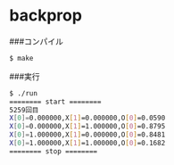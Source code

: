 backprop
====

###コンパイル

````bash
$ make
````

###実行
````bash
$ ./run
======== start ========
5259回目
X[0]=0.000000,X[1]=0.000000,O[0]=0.0590
X[0]=0.000000,X[1]=1.000000,O[0]=0.8795
X[0]=1.000000,X[1]=0.000000,O[0]=0.8481
X[0]=1.000000,X[1]=1.000000,O[0]=0.1682
======== stop ========
````
